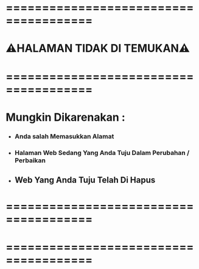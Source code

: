 # ======================================

# ⚠️HALAMAN TIDAK DI TEMUKAN⚠️

# ======================================

# Mungkin Dikarenakan :

- ### Anda salah Memasukkan Alamat

- ### Halaman Web Sedang Yang Anda Tuju Dalam Perubahan / Perbaikan

- ## Web Yang Anda Tuju Telah Di Hapus

# ======================================

# ======================================